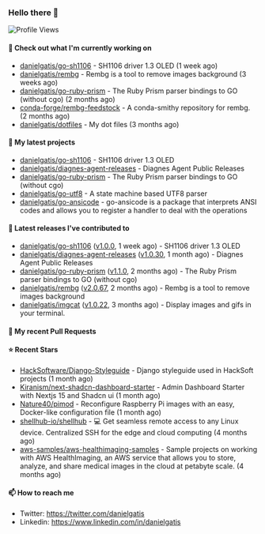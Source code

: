 ### Hello there 👋

![Profile Views](https://komarev.com/ghpvc/?username=danielgatis&label=PROFILE+VIEWS)

#### 👷 Check out what I'm currently working on

- [danielgatis/go-sh1106](https://github.com/danielgatis/go-sh1106) - SH1106 driver 1.3 OLED (1 week ago)
- [danielgatis/rembg](https://github.com/danielgatis/rembg) - Rembg is a tool to remove images background (3 weeks ago)
- [danielgatis/go-ruby-prism](https://github.com/danielgatis/go-ruby-prism) - The Ruby Prism parser bindings to GO (without cgo) (2 months ago)
- [conda-forge/rembg-feedstock](https://github.com/conda-forge/rembg-feedstock) - A conda-smithy repository for rembg. (2 months ago)
- [danielgatis/dotfiles](https://github.com/danielgatis/dotfiles) - My dot files (3 months ago)

#### 🌱 My latest projects

- [danielgatis/go-sh1106](https://github.com/danielgatis/go-sh1106) - SH1106 driver 1.3 OLED
- [danielgatis/diagnes-agent-releases](https://github.com/danielgatis/diagnes-agent-releases) - Diagnes Agent Public Releases
- [danielgatis/go-ruby-prism](https://github.com/danielgatis/go-ruby-prism) - The Ruby Prism parser bindings to GO (without cgo)
- [danielgatis/go-utf8](https://github.com/danielgatis/go-utf8) - A state machine based UTF8 parser
- [danielgatis/go-ansicode](https://github.com/danielgatis/go-ansicode) - go-ansicode is a package that interprets ANSI codes and allows you to register a handler to deal with the operations

#### 🔭 Latest releases I've contributed to

- [danielgatis/go-sh1106](https://github.com/danielgatis/go-sh1106) ([v1.0.0](https://github.com/danielgatis/go-sh1106/releases/tag/v1.0.0), 1 week ago) - SH1106 driver 1.3 OLED
- [danielgatis/diagnes-agent-releases](https://github.com/danielgatis/diagnes-agent-releases) ([v1.0.30](https://github.com/danielgatis/diagnes-agent-releases/releases/tag/v1.0.30), 1 month ago) - Diagnes Agent Public Releases
- [danielgatis/go-ruby-prism](https://github.com/danielgatis/go-ruby-prism) ([v1.1.0](https://github.com/danielgatis/go-ruby-prism/releases/tag/v1.1.0), 2 months ago) - The Ruby Prism parser bindings to GO (without cgo)
- [danielgatis/rembg](https://github.com/danielgatis/rembg) ([v2.0.67](https://github.com/danielgatis/rembg/releases/tag/v2.0.67), 2 months ago) - Rembg is a tool to remove images background
- [danielgatis/imgcat](https://github.com/danielgatis/imgcat) ([v1.0.22](https://github.com/danielgatis/imgcat/releases/tag/v1.0.22), 3 months ago) - Display images and gifs in your terminal.

#### 🔨 My recent Pull Requests


#### ⭐ Recent Stars

- [HackSoftware/Django-Styleguide](https://github.com/HackSoftware/Django-Styleguide) - Django styleguide used in HackSoft projects (1 month ago)
- [Kiranism/next-shadcn-dashboard-starter](https://github.com/Kiranism/next-shadcn-dashboard-starter) - Admin Dashboard Starter with Nextjs 15 and Shadcn ui (1 month ago)
- [Nature40/pimod](https://github.com/Nature40/pimod) - Reconfigure Raspberry Pi images with an easy, Docker-like configuration file (1 month ago)
- [shellhub-io/shellhub](https://github.com/shellhub-io/shellhub) - :computer: Get seamless remote access to any Linux device. Centralized SSH for the edge and cloud computing (4 months ago)
- [aws-samples/aws-healthimaging-samples](https://github.com/aws-samples/aws-healthimaging-samples) - Sample projects on working with AWS HealthImaging, an AWS service that allows you to store, analyze, and share medical images in the cloud at petabyte scale. (4 months ago)

#### 📫 How to reach me

- Twitter: https://twitter.com/danielgatis
- Linkedin: https://www.linkedin.com/in/danielgatis

